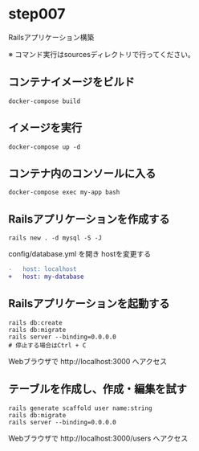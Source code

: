 # step007

Railsアプリケーション構築

※ コマンド実行はsourcesディレクトリで行ってください。

## コンテナイメージをビルド

```shell
docker-compose build
```

## イメージを実行

```shell
docker-compose up -d
```

## コンテナ内のコンソールに入る

```shell
docker-compose exec my-app bash
```

## Railsアプリケーションを作成する

```shell
rails new . -d mysql -S -J
```

config/database.yml を開き hostを変更する

```diff
-   host: localhost
+   host: my-database
```

## Railsアプリケーションを起動する

```shell
rails db:create
rails db:migrate
rails server --binding=0.0.0.0
# 停止する場合はCtrl + C
```

Webブラウザで http://localhost:3000 へアクセス

## テーブルを作成し、作成・編集を試す

```
rails generate scaffold user name:string
rails db:migrate
rails server --binding=0.0.0.0
```

Webブラウザで http://localhost:3000/users へアクセス
